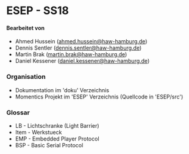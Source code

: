 # ESEP - SS18

#### Bearbeitet von
* Ahmed Hussein ([ahmed.hussein@haw-hamburg.de](mailto:ahmed.hussein@haw-hamburg.de))
* Dennis Sentler ([dennis.sentler@haw-hamburg.de](mailto:dennis.sentler@haw-hamburg.de))
* Martin Brak ([martin.brak@haw-hamburg.de](mailto:martin.brak@haw-hamburg.de))
* Daniel Kessener ([daniel.kessener@haw-hamburg.de](mailto:daniel.kessener@haw-hamburg.de))

### Organisation
* Dokumentation im 'doku' Verzeichnis
* Momentics Projekt im 'ESEP' Verzeichnis (Quellcode in 'ESEP/src')

### Glossar
* LB - Lichtschranke (Light Barrier)
* Item - Werkstueck
* EMP - Embedded Player Protocol
* BSP - Basic Serial Protocol


